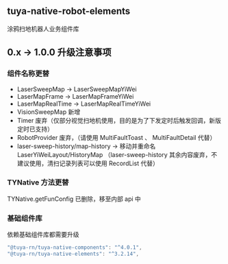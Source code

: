 ## tuya-native-robot-elements

涂鸦扫地机器人业务组件库

## 0.x -> 1.0.0 升级注意事项

### 组件名称更替

- LaserSweepMap -> LaserSweepMapYiWei
- LaserMapFrame -> LaserMapFrameYiWei
- LaserMapRealTime -> LaserMapRealTimeYiWei
- VisionSweepMap 新增
- Timer 废弃（仅部分视觉扫地机使用，目的是为了下发定时后触发回调，新版定时已支持）
- RobotProvider 废弃，（请使用 MultiFaultToast 、 MultiFaultDetail 代替）
- laser-sweep-history/map-history -> 移动并重命名 LaserYiWeiLayout/HistoryMap
  （laser-sweep-history 其余内容废弃，不建议使用，清扫记录列表可以使用 RecordList 代替）

### TYNative 方法更替

TYNative.getFunConfig 已删除，移至内部 api 中

### 基础组件库

依赖基础组件库都需要升级
```js
"@tuya-rn/tuya-native-components": "^4.0.1",
"@tuya-rn/tuya-native-elements": "^3.2.14",
```
